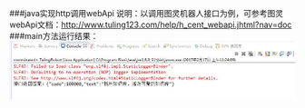 ###java实现http调用webApi
说明：以调用图灵机器人接口为例，可参考图灵webApi文档：http://www.tuling123.com/help/h_cent_webapi.jhtml?nav=doc
###main方法运行结果：
![Image text](https://github.com/zhangyuanliang/http-tulingAPI/blob/master/img/img_1.jpg)
